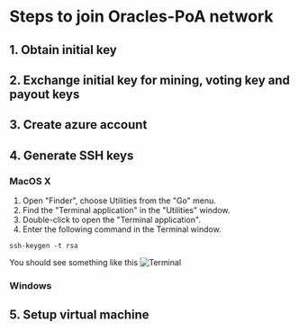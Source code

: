 # Steps to join Oracles-PoA network

## 1. Obtain initial key

## 2. Exchange initial key for mining, voting key and payout keys

## 3. Create azure account

## 4. Generate SSH keys

### MacOS X
1. Open "Finder", choose Utilities from the "Go" menu.
2. Find the "Terminal application" in the "Utilities" window.
3. Double-click to open the "Terminal application".
4. Enter the following command in the Terminal window.
```
ssh-keygen -t rsa
```
You should see something like this
![Terminal](https://monosnap.com/file/agYPWeEXHwkwxBBpV0XDGBUPDiOmer)

### Windows


## 5. Setup virtual machine
